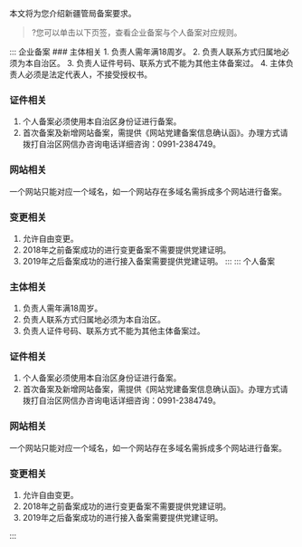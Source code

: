本文将为您介绍新疆管局备案要求。
>?您可以单击以下页签，查看企业备案与个人备案对应规则。

<dx-tabs>
::: 企业备案
### 主体相关
1. 负责人需年满18周岁。
2. 负责人联系方式归属地必须为本自治区。
3. 负责人证件号码、联系方式不能为其他主体备案过。
4. 主体负责人必须是法定代表人，不接受授权书。

### 证件相关
1. 个人备案必须使用本自治区身份证进行备案。
2. 首次备案及新增网站备案，需提供《网站党建备案信息确认函》。办理方式请拨打自治区网信办咨询电话详细咨询：0991-2384749。

### 网站相关
一个网站只能对应一个域名，如一个网站存在多域名需拆成多个网站进行备案。

### 变更相关
1. 允许自由变更。
2. 2018年之前备案成功的进行变更备案不需要提供党建证明。
3. 2019年之后备案成功的进行接入备案需要提供党建证明。
:::
::: 个人备案
### 主体相关
1. 负责人需年满18周岁。
2. 负责人联系方式归属地必须为本自治区。
3. 负责人证件号码、联系方式不能为其他主体备案过。

### 证件相关
1. 个人备案必须使用本自治区身份证进行备案。
2. 首次备案及新增网站备案，需提供《网站党建备案信息确认函》。办理方式请拨打自治区网信办咨询电话详细咨询：0991-2384749。

### 网站相关
一个网站只能对应一个域名，如一个网站存在多域名需拆成多个网站进行备案。

### 变更相关
1. 允许自由变更。
2. 2018年之前备案成功的进行变更备案不需要提供党建证明。
3. 2019年之后备案成功的进行接入备案需要提供党建证明。

:::
</dx-tabs>

